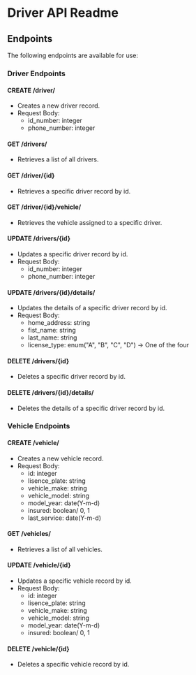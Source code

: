 # Driver API Readme

## Endpoints

The following endpoints are available for use:

### Driver Endpoints

#### CREATE /driver/
- Creates a new driver record.
- Request Body: 
  - id_number: integer
  - phone_number: integer

#### GET /drivers/
- Retrieves a list of all drivers.

#### GET /driver/{id}
- Retrieves a specific driver record by id.

#### GET /driver/{id}/vehicle/
- Retrieves the vehicle assigned to a specific driver.

#### UPDATE /drivers/{id}
- Updates a specific driver record by id.
- Request Body: 
  - id_number: integer
  - phone_number: integer

#### UPDATE /drivers/{id}/details/
- Updates the details of a specific driver record by id.
- Request Body: 
  - home_address: string
  - fist_name: string
  - last_name: string
  - license_type: enum("A", "B", "C", "D") -> One of the four

#### DELETE /drivers/{id}
- Deletes a specific driver record by id.

#### DELETE /drivers/{id}/details/
- Deletes the details of a specific driver record by id.

### Vehicle Endpoints

#### CREATE /vehicle/
- Creates a new vehicle record.
- Request Body: 
  - id: integer
  - lisence_plate: string
  - vehicle_make: string
  - vehicle_model: string
  - model_year: date(Y-m-d)
  - insured: boolean/ 0, 1
  - last_service: date(Y-m-d)

#### GET /vehicles/
- Retrieves a list of all vehicles.

#### UPDATE /vehicle/{id}
- Updates a specific vehicle record by id.
- Request Body: 
  - id: integer
  - lisence_plate: string
  - vehicle_make: string
  - vehicle_model: string
  - model_year: date(Y-m-d)
  - insured: boolean/ 0, 1

#### DELETE /vehicle/{id}
- Deletes a specific vehicle record by id.
